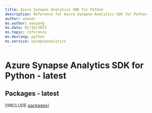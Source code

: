 ```yaml
---
title: Azure Synapse Analytics SDK for Python
description: Reference for Azure Synapse Analytics SDK for Python
author: wonner
ms.author: wanyang
ms.data: 01/16/2023
ms.topic: reference
ms.devlang: python
ms.service: synapseanalytics
---
```

# Azure Synapse Analytics SDK for Python - latest
## Packages - latest
[!INCLUDE [packages](synapse-analytics-index.md)]